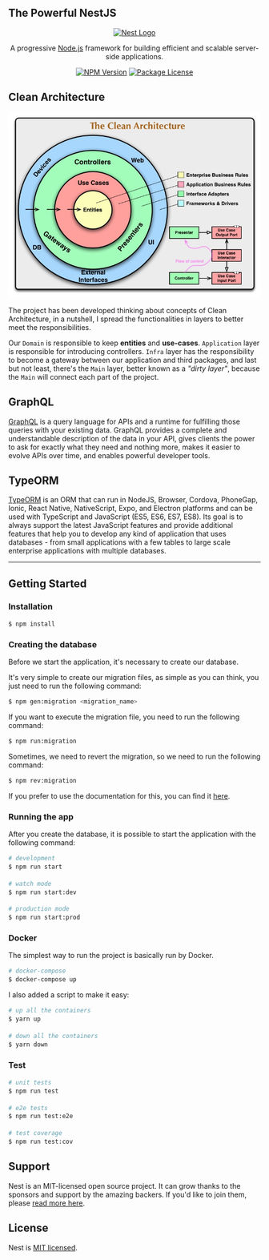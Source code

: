 ## The Powerful NestJS

<p align="center">
  <a href="http://nestjs.com/" target="blank"><img src="https://nestjs.com/img/logo_text.svg" width="320" alt="Nest Logo" /></a>
</p>

<p align="center">A progressive <a href="http://nodejs.org" target="_blank">Node.js</a> framework for building efficient and scalable server-side applications.</p>
<p align="center">
    <a href="https://www.npmjs.com/~nestjscore" target="_blank"><img src="https://img.shields.io/npm/v/@nestjs/core.svg" alt="NPM Version" /></a>
    <a href="https://www.npmjs.com/~nestjscore" target="_blank"><img src="https://img.shields.io/npm/l/@nestjs/core.svg" alt="Package License" /></a>
</p>
<!--[![Backers on Open Collective](https://opencollective.com/nest/backers/badge.svg)](https://opencollective.com/nest#backer)
[![Sponsors on Open Collective](https://opencollective.com/nest/sponsors/badge.svg)](https://opencollective.com/nest#sponsor)-->

## Clean Architecture

![alt text](./public/clean-architecture.jpg "Clean Architecture")

The project has been developed thinking about concepts of Clean Architecture,
in a nutshell, I spread the functionalities in layers to better meet the responsibilities.

Our `Domain` is responsible to keep **entities** and **use-cases**. `Application`
layer is responsible for introducing controllers. `Infra` layer has the responsibility
to become a gateway between our application and third packages, and last but not least,
there's the `Main` layer, better known as a _"dirty layer"_, because the `Main` will
connect each part of the project.

## GraphQL
[GraphQL](https://graphql.org/) is a query language for APIs and a runtime for fulfilling those queries with
your existing data. GraphQL provides a complete and understandable description of the data in your API, gives
clients the power to ask for exactly what they need and nothing more, makes it easier to evolve APIs over time,
and enables powerful developer tools.

## TypeORM
[TypeORM](https://typeorm.io/#/) is an ORM that can run in NodeJS, Browser, Cordova,
PhoneGap, Ionic, React Native, NativeScript, Expo, and Electron platforms and can be
used with TypeScript and JavaScript (ES5, ES6, ES7, ES8). Its goal is to always support
the latest JavaScript features and provide additional features that help you to
develop any kind of application that uses databases - from small applications with
a few tables to large scale enterprise applications with multiple databases.

___

## Getting Started
### Installation

```bash
$ npm install
```

### Creating the database

Before we start the application, it's necessary to create our database.

It's very simple to create our migration files, as simple as you can think, you just need to run
the following command:

```bash
$ npm gen:migration <migration_name>
```
If you want to execute the migration file, you need to run the following command:

```bash
$ npm run:migration
```

Sometimes, we need to revert the migration, so we need to run the following command:

```bash
$ npm rev:migration
```

If you prefer to use the documentation for this, you can find it [here](https://orkhan.gitbook.io/typeorm/docs/migrations).

### Running the app

After you create the database, it is possible to start the application with the following command:

```bash
# development
$ npm run start

# watch mode
$ npm run start:dev

# production mode
$ npm run start:prod
```

### Docker

The simplest way to run the project is basically run by Docker.

```bash
# docker-compose
$ docker-compose up
```

I also added a script to make it easy:

```bash
# up all the containers
$ yarn up

# down all the containers
$ yarn down
```

### Test

```bash
# unit tests
$ npm run test

# e2e tests
$ npm run test:e2e

# test coverage
$ npm run test:cov
```

## Support

Nest is an MIT-licensed open source project. It can grow thanks to the sponsors and support by the amazing backers.
If you'd like to join them, please [read more here](https://docs.nestjs.com/support).

## License

Nest is [MIT licensed](LICENSE).
